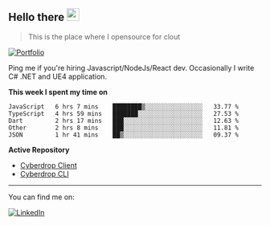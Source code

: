 <h2>Hello there <img src="https://camo.githubusercontent.com/2019d90b5d6b109833b6e130852e36fce013bb14/68747470733a2f2f63756c746f667468657061727479706172726f742e636f6d2f706172726f74732f68642f6c6170746f705f706172726f742e676966" width="25px"></h2>

>This is the place where I opensource for clout

[![Portfolio](https://img.shields.io/badge/web-portfolio-black)](https://izqalan.github.io/?utm_source=github&utm_medium=social&utm_campaign=portfolio)

Ping me if you're hiring Javascript/NodeJs/React dev. Occasionally I write C# .NET and UE4 application.

**This week I spent my time on**
<!--START_SECTION:waka-->
```text
JavaScript   6 hrs 7 mins    ████████▒░░░░░░░░░░░░░░░░   33.77 % 
TypeScript   4 hrs 59 mins   ███████░░░░░░░░░░░░░░░░░░   27.53 % 
Dart         2 hrs 17 mins   ███░░░░░░░░░░░░░░░░░░░░░░   12.63 % 
Other        2 hrs 8 mins    ███░░░░░░░░░░░░░░░░░░░░░░   11.81 % 
JSON         1 hr 41 mins    ██▒░░░░░░░░░░░░░░░░░░░░░░   09.37 % 
```
<!--END_SECTION:waka-->

**Active Repository**
- [Cyberdrop Client](https://github.com/izqalan/cy-client)
- [Cyberdrop CLI](https://github.com/izqalan/Cyberdrop-cli)

___

You can find me on:

[![LinkedIn](https://img.omvr.io/linkedin.svg)](https://www.linkedin.com/in/izqalan/)
